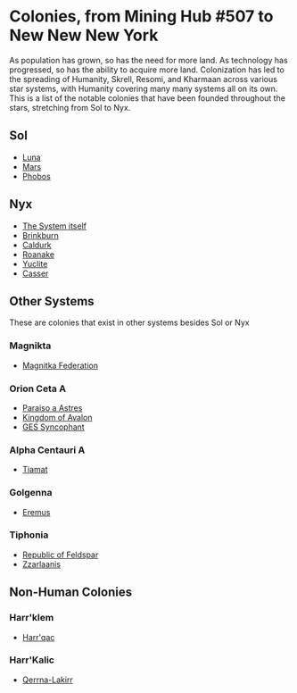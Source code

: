 # Colonies, from Mining Hub #507 to New New New York

As population has grown, so has the need for more land. As technology has progressed, so has the ability to acquire more land. Colonization has led to the spreading of Humanity, Skrell, Resomi, and Kharmaan across various star systems, with Humanity covering many many systems all on its own. This is a list of the notable colonies that have been founded throughout the stars, stretching from Sol to Nyx.

## Sol
  * [Luna](https://baystation12.net/lore/Planets-and-Systems/Luna)
  * [Mars](https://baystation12.net/lore/Planets-and-Systems/Mars)
  * [Phobos](https://baystation12.net/lore/Planets-and-Systems/Phobos)

## Nyx

  * [The System itself](https://baystation12.net/lore/Planets-and-Systems/The%20Nyx%20System)
  * [Brinkburn](https://baystation12.net/lore/Planets-and-Systems/Brinkburn)
  * [Caldurk](https://baystation12.net/lore/Planets-and-Systems/Caldurk)
  * [Roanake](https://baystation12.net/lore/Planets-and-Systems/Roanake)
  * [Yuclite](https://baystation12.net/lore/Planets-and-Systems/Yuclite)
  * [Casser](https://baystation12.net/lore/Planets-and-Systems/Casser)

## Other Systems

These are colonies that exist in other systems besides Sol or Nyx

### Magnikta 

  * [Magnitka Federation](https://baystation12.net/lore/Planets-and-Systems/Magnikta)

### Orion Ceta A
  
  * [Paraiso a Astres](https://baystation12.net/lore/Planets-and-Systems/Parasio)
  * [Kingdom of Avalon](https://baystation12.net/lore/Planets-and-Systems/Avalon)
  * [GES Syncophant](https://baystation12.net/lore/Planets-and-Systems/GES)

### Alpha Centauri A

  * [Tiamat](https://baystation12.net/lore/Planets-and-Systems/Tiamat)

### Golgenna  

* [Eremus](https://baystation12.net/lore/Planets-and-Systems/Eremus)

### Tiphonia

  * [Republic of Feldspar](https://baystation12.net/lore/Planets-and-Systems/Feldspar)
  * [Zzarlaanis](https://baystation12.net/lore/Planets-and-Systems/Zzarlaanis)

## Non-Human Colonies

### Harr'klem

  * [Harr'qac](https://baystation12.net/lore/Planets-and-Systems/Harr'qac)

### Harr'Kalic

  * [Qerrna-Lakirr](https://baystation12.net/lore/Planets-and-Systems/Lakirr)
